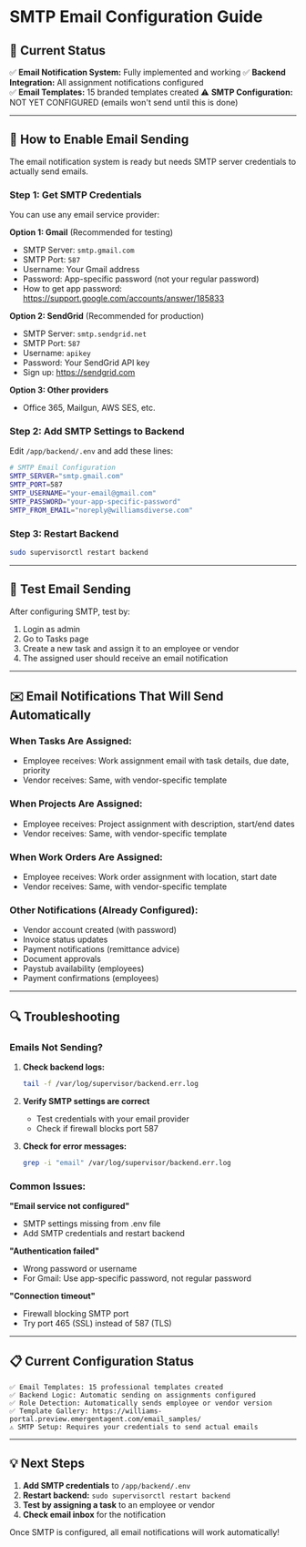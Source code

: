 # SMTP Email Configuration Guide

## 🎯 Current Status

✅ **Email Notification System:** Fully implemented and working
✅ **Backend Integration:** All assignment notifications configured  
✅ **Email Templates:** 15 branded templates created
⚠️ **SMTP Configuration:** NOT YET CONFIGURED (emails won't send until this is done)

---

## 📧 How to Enable Email Sending

The email notification system is ready but needs SMTP server credentials to actually send emails.

### Step 1: Get SMTP Credentials

You can use any email service provider:

**Option 1: Gmail** (Recommended for testing)
- SMTP Server: `smtp.gmail.com`
- SMTP Port: `587`
- Username: Your Gmail address
- Password: App-specific password (not your regular password)
- How to get app password: https://support.google.com/accounts/answer/185833

**Option 2: SendGrid** (Recommended for production)
- SMTP Server: `smtp.sendgrid.net`
- SMTP Port: `587`
- Username: `apikey`
- Password: Your SendGrid API key
- Sign up: https://sendgrid.com

**Option 3: Other providers**
- Office 365, Mailgun, AWS SES, etc.

### Step 2: Add SMTP Settings to Backend

Edit `/app/backend/.env` and add these lines:

```bash
# SMTP Email Configuration
SMTP_SERVER="smtp.gmail.com"
SMTP_PORT=587
SMTP_USERNAME="your-email@gmail.com"
SMTP_PASSWORD="your-app-specific-password"
SMTP_FROM_EMAIL="noreply@williamsdiverse.com"
```

### Step 3: Restart Backend

```bash
sudo supervisorctl restart backend
```

---

## 🧪 Test Email Sending

After configuring SMTP, test by:

1. Login as admin
2. Go to Tasks page
3. Create a new task and assign it to an employee or vendor
4. The assigned user should receive an email notification

---

## ✉️ Email Notifications That Will Send Automatically

### When Tasks Are Assigned:
- Employee receives: Work assignment email with task details, due date, priority
- Vendor receives: Same, with vendor-specific template

### When Projects Are Assigned:
- Employee receives: Project assignment with description, start/end dates
- Vendor receives: Same, with vendor-specific template

### When Work Orders Are Assigned:
- Employee receives: Work order assignment with location, start date
- Vendor receives: Same, with vendor-specific template

### Other Notifications (Already Configured):
- Vendor account created (with password)
- Invoice status updates
- Payment notifications (remittance advice)
- Document approvals
- Paystub availability (employees)
- Payment confirmations (employees)

---

## 🔍 Troubleshooting

### Emails Not Sending?

1. **Check backend logs:**
   ```bash
   tail -f /var/log/supervisor/backend.err.log
   ```

2. **Verify SMTP settings are correct**
   - Test credentials with your email provider
   - Check if firewall blocks port 587

3. **Check for error messages:**
   ```bash
   grep -i "email" /var/log/supervisor/backend.err.log
   ```

### Common Issues:

**"Email service not configured"**
- SMTP settings missing from .env file
- Add SMTP credentials and restart backend

**"Authentication failed"**
- Wrong password or username
- For Gmail: Use app-specific password, not regular password

**"Connection timeout"**
- Firewall blocking SMTP port
- Try port 465 (SSL) instead of 587 (TLS)

---

## 📋 Current Configuration Status

```
✅ Email Templates: 15 professional templates created
✅ Backend Logic: Automatic sending on assignments configured
✅ Role Detection: Automatically sends employee or vendor version
✅ Template Gallery: https://williams-portal.preview.emergentagent.com/email_samples/
⚠️ SMTP Setup: Requires your credentials to send actual emails
```

---

## 💡 Next Steps

1. **Add SMTP credentials** to `/app/backend/.env`
2. **Restart backend:** `sudo supervisorctl restart backend`
3. **Test by assigning a task** to an employee or vendor
4. **Check email inbox** for the notification

Once SMTP is configured, all email notifications will work automatically!

